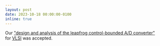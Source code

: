 ```yaml
---
layout: post
date: 2023-10-18 00:00:00-0100
inline: true
---
```


Our ["design and analysis of the leapfrog control-bounded A/D converter"](https://doi.org/10.1109/TVLSI.2023.3320279) for [VLSI](https://ieeexplore.ieee.org/xpl/RecentIssue.jsp?punumber=92) was accepted.
